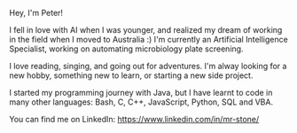 Hey, I'm Peter!

I fell in love with AI when I was younger, and realized my dream of working in the field when I moved to Australia :)
I'm currently an Artificial Intelligence Specialist, working on automating microbiology plate screening.

I love reading, singing, and going out for adventures. I'm alway looking for a new hobby, something new to learn, or starting a new side project.

I started my programming journey with Java, but I have learnt to code in many other languages: Bash, C, C++, JavaScript, Python, SQL and VBA.

You can find me on LinkedIn: https://www.linkedin.com/in/mr-stone/
